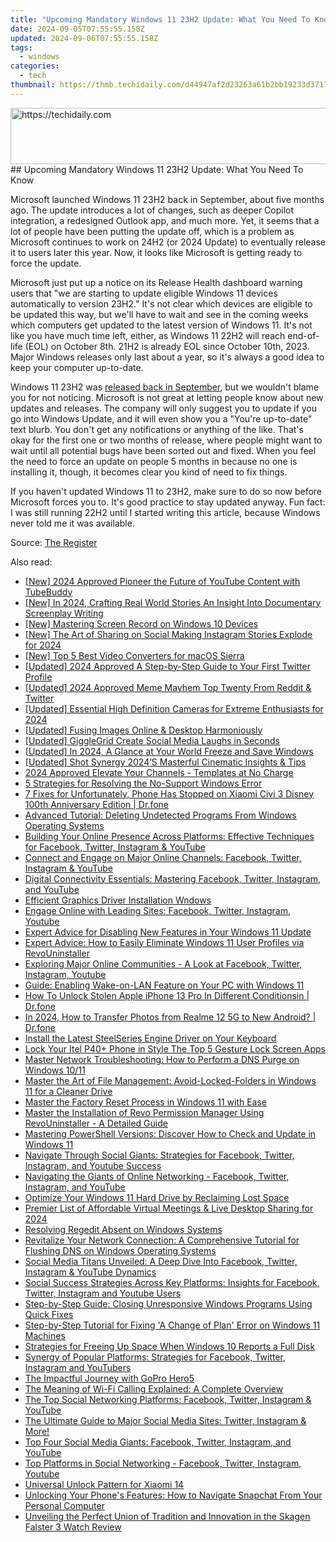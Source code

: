 ```yaml
---
title: "Upcoming Mandatory Windows 11 23H2 Update: What You Need To Know"
date: 2024-09-05T07:55:55.158Z
updated: 2024-09-06T07:55:55.158Z
tags:
  - windows
categories:
  - tech
thumbnail: https://thmb.techidaily.com/d44947af2d23263a61b2bb19233d3717a7fd178394378301c673d9cd094e466a.jpg
---
```


<!-- affiliate ads begin -->
<a href="https://appsumo.8odi.net/c/5597632/2123728/7443" target="_top" id="2123728">
  <img src="//a.impactradius-go.com/display-ad/7443-2123728" border="0" alt="https://techidaily.com" width="728" height="90"/>
</a>
<img height="0" width="0" src="https://appsumo.8odi.net/i/5597632/2123728/7443" style="position:absolute;visibility:hidden;" border="0" />
<!-- affiliate ads end -->
## Upcoming Mandatory Windows 11 23H2 Update: What You Need To Know

Microsoft launched Windows 11 23H2 back in September, about five months ago. The update introduces a lot of changes, such as deeper Copilot integration, a redesigned Outlook app, and much more. Yet, it seems that a lot of people have been putting the update off, which is a problem as Microsoft continues to work on 24H2 (or 2024 Update) to eventually release it to users later this year. Now, it looks like Microsoft is getting ready to force the update.

 Microsoft just put up a notice on its Release Health dashboard warning users that "we are starting to update eligible Windows 11 devices automatically to version 23H2." It's not clear which devices are eligible to be updated this way, but we'll have to wait and see in the coming weeks which computers get updated to the latest version of Windows 11\. It's not like you have much time left, either, as Windows 11 22H2 will reach end-of-life (EOL) on October 8th. 21H2 is already EOL since October 10th, 2023\. Major Windows releases only last about a year, so it's always a good idea to keep your computer up-to-date.

 Windows 11 23H2 was [released back in September](https://driver-download.techidaily.com/keeping-your-canon-mp25-50-running-smoothly-where-to-find-new-software-updates/), but we wouldn't blame you for not noticing. Microsoft is not great at letting people know about new updates and releases. The company will only suggest you to update if you go into Windows Update, and it will even show you a "You're up-to-date" text blurb. You don't get any notifications or anything of the like. That's okay for the first one or two months of release, where people might want to wait until all potential bugs have been sorted out and fixed. When you feel the need to force an update on people 5 months in because no one is installing it, though, it becomes clear you kind of need to fix things.

 If you haven't updated Windows 11 to 23H2, make sure to do so now before Microsoft forces you to. It's good practice to stay updated anyway. Fun fact: I was still running 22H2 until I started writing this article, because Windows never told me it was available.

 Source: [The Register](https://www.theregister.com/2024/02/21/windows%5F11%5F23h2%5Fupgrade/?td=rt-3a)

<ins class="adsbygoogle"
     style="display:block"
     data-ad-format="autorelaxed"
     data-ad-client="ca-pub-7571918770474297"
     data-ad-slot="1223367746"></ins>



<ins class="adsbygoogle"
     style="display:block"
     data-ad-client="ca-pub-7571918770474297"
     data-ad-slot="8358498916"
     data-ad-format="auto"
     data-full-width-responsive="true"></ins>

<span class="atpl-alsoreadstyle">Also read:</span>
<div><ul>
<li><a href="https://youtube-sure.techidaily.com/024-approved-pioneer-the-future-of-youtube-content-with-tubebuddy/"><u>[New] 2024 Approved  Pioneer the Future of YouTube Content with TubeBuddy</u></a></li>
<li><a href="https://article-files.techidaily.com/new-in-2024-crafting-real-world-stories-an-insight-into-documentary-screenplay-writing/"><u>[New] In 2024, Crafting Real World Stories  An Insight Into Documentary Screenplay Writing</u></a></li>
<li><a href="https://screen-mirroring-recording.techidaily.com/new-mastering-screen-record-on-windows-10-devices/"><u>[New] Mastering Screen Record on Windows 10 Devices</u></a></li>
<li><a href="https://instagram-video-recordings.techidaily.com/new-the-art-of-sharing-on-social-making-instagram-stories-explode-for-2024/"><u>[New] The Art of Sharing on Social  Making Instagram Stories Explode for 2024</u></a></li>
<li><a href="https://fox-boxes.techidaily.com/new-top-5-best-video-converters-for-macos-sierra/"><u>[New] Top 5 Best Video Converters for macOS Sierra</u></a></li>
<li><a href="https://twitter-clips.techidaily.com/updated-2024-approved-a-step-by-step-guide-to-your-first-twitter-profile/"><u>[Updated] 2024 Approved  A Step-by-Step Guide to Your First Twitter Profile</u></a></li>
<li><a href="https://twitter-videos.techidaily.com/updated-2024-approved-meme-mayhem-top-twenty-from-reddit-and-twitter/"><u>[Updated] 2024 Approved  Meme Mayhem  Top Twenty From Reddit & Twitter</u></a></li>
<li><a href="https://vp-tips.techidaily.com/updated-essential-high-definition-cameras-for-extreme-enthusiasts-for-2024/"><u>[Updated] Essential High Definition Cameras for Extreme Enthusiasts for 2024</u></a></li>
<li><a href="https://some-knowledge.techidaily.com/updated-fusing-images-online-and-desktop-harmoniously/"><u>[Updated] Fusing Images Online & Desktop Harmoniously</u></a></li>
<li><a href="https://some-knowledge.techidaily.com/updated-gigglegrid-create-social-media-laughs-in-seconds/"><u>[Updated] GiggleGrid  Create Social Media Laughs in Seconds</u></a></li>
<li><a href="https://screen-video-capture.techidaily.com/updated-in-2024-a-glance-at-your-world-freeze-and-save-windows/"><u>[Updated] In 2024, A Glance at Your World  Freeze and Save Windows</u></a></li>
<li><a href="https://extra-guidance.techidaily.com/updated-shot-synergy-2024s-masterful-cinematic-insights-and-tips/"><u>[Updated] Shot Synergy  2024’S Masterful Cinematic Insights & Tips</u></a></li>
<li><a href="https://youtube-videos.techidaily.com/2024-approved-elevate-your-channels-templates-at-no-charge/"><u>2024 Approved  Elevate Your Channels - Templates at No Charge</u></a></li>
<li><a href="https://windows11.techidaily.com/5-strategies-for-resolving-the-no-support-windows-error/"><u>5 Strategies for Resolving the No-Support Windows Error</u></a></li>
<li><a href="https://howto.techidaily.com/7-fixes-for-unfortunately-phone-has-stopped-on-xiaomi-civi-3-disney-100th-anniversary-edition-drfone-by-drfone-fix-android-problems-fix-android-problems/"><u>7 Fixes for Unfortunately, Phone Has Stopped on Xiaomi Civi 3 Disney 100th Anniversary Edition | Dr.fone</u></a></li>
<li><a href="https://win-forum.techidaily.com/advanced-tutorial-deleting-undetected-programs-from-windows-operating-systems/"><u>Advanced Tutorial: Deleting Undetected Programs From Windows Operating Systems</u></a></li>
<li><a href="https://win-forum.techidaily.com/building-your-online-presence-across-platforms-effective-techniques-for-facebook-twitter-instagram-and-youtube/"><u>Building Your Online Presence Across Platforms: Effective Techniques for Facebook, Twitter, Instagram & YouTube</u></a></li>
<li><a href="https://win-forum.techidaily.com/connect-and-engage-on-major-online-channels-facebook-twitter-instagram-and-youtube/"><u>Connect and Engage on Major Online Channels: Facebook, Twitter, Instagram & YouTube</u></a></li>
<li><a href="https://win-forum.techidaily.com/1722915159357-digital-connectivity-essentials-mastering-facebook-twitter-instagram-and-youtube/"><u>Digital Connectivity Essentials: Mastering Facebook, Twitter, Instagram, and YouTube</u></a></li>
<li><a href="https://driver-install.techidaily.com/efficient-graphics-driver-installation-wndows/"><u>Efficient Graphics Driver Installation Wndows</u></a></li>
<li><a href="https://win-forum.techidaily.com/engage-online-with-leading-sites-facebook-twitter-instagram-youtube/"><u>Engage Online with Leading Sites: Facebook, Twitter, Instagram, Youtube</u></a></li>
<li><a href="https://win-forum.techidaily.com/expert-advice-for-disabling-new-features-in-your-windows-11-update/"><u>Expert Advice for Disabling New Features in Your Windows 11 Update</u></a></li>
<li><a href="https://win-forum.techidaily.com/expert-advice-how-to-easily-eliminate-windows-11-user-profiles-via-revouninstaller/"><u>Expert Advice: How to Easily Eliminate Windows 11 User Profiles via RevoUninstaller</u></a></li>
<li><a href="https://win-forum.techidaily.com/exploring-major-online-communities-a-look-at-facebook-twitter-instagram-youtube/"><u>Exploring Major Online Communities - A Look at Facebook, Twitter, Instagram, Youtube</u></a></li>
<li><a href="https://win-forum.techidaily.com/guide-enabling-wake-on-lan-feature-on-your-pc-with-windows-11/"><u>Guide: Enabling Wake-on-LAN Feature on Your PC with Windows 11</u></a></li>
<li><a href="https://iphone-unlock.techidaily.com/how-to-unlock-stolen-apple-iphone-13-pro-in-different-conditionsin-drfone-by-drfone-ios/"><u>How To Unlock Stolen Apple iPhone 13 Pro In Different Conditionsin | Dr.fone</u></a></li>
<li><a href="https://android-transfer.techidaily.com/in-2024-how-to-transfer-photos-from-realme-12-5g-to-new-android-drfone-by-drfone-transfer-from-android-transfer-from-android/"><u>In 2024, How to Transfer Photos from Realme 12 5G to New Android? | Dr.fone</u></a></li>
<li><a href="https://hardware-help.techidaily.com/install-the-latest-steelseries-engine-driver-on-your-keyboard/"><u>Install the Latest SteelSeries Engine Driver on Your Keyboard</u></a></li>
<li><a href="https://unlock-android.techidaily.com/lock-your-itel-p40plus-phone-in-style-the-top-5-gesture-lock-screen-apps-by-drfone-android/"><u>Lock Your Itel P40+ Phone in Style The Top 5 Gesture Lock Screen Apps</u></a></li>
<li><a href="https://win-forum.techidaily.com/master-network-troubleshooting-how-to-perform-a-dns-purge-on-windows-1011/"><u>Master Network Troubleshooting: How to Perform a DNS Purge on Windows 10/11</u></a></li>
<li><a href="https://win-forum.techidaily.com/master-the-art-of-file-management-avoid-locked-folders-in-windows-11-for-a-cleaner-drive/"><u>Master the Art of File Management: Avoid-Locked-Folders in Windows 11 for a Cleaner Drive</u></a></li>
<li><a href="https://win-forum.techidaily.com/master-the-factory-reset-process-in-windows-11-with-ease/"><u>Master the Factory Reset Process in Windows 11 with Ease</u></a></li>
<li><a href="https://win-forum.techidaily.com/master-the-installation-of-revo-permission-manager-using-revouninstaller-a-detailed-guide/"><u>Master the Installation of Revo Permission Manager Using RevoUninstaller - A Detailed Guide</u></a></li>
<li><a href="https://win-forum.techidaily.com/mastering-powershell-versions-discover-how-to-check-and-update-in-windows-11/"><u>Mastering PowerShell Versions: Discover How to Check and Update in Windows 11</u></a></li>
<li><a href="https://win-forum.techidaily.com/navigate-through-social-giants-strategies-for-facebook-twitter-instagram-and-youtube-success/"><u>Navigate Through Social Giants: Strategies for Facebook, Twitter, Instagram, and Youtube Success</u></a></li>
<li><a href="https://win-forum.techidaily.com/1722915316632-navigating-the-giants-of-online-networking-facebook-twitter-instagram-and-youtube/"><u>Navigating the Giants of Online Networking - Facebook, Twitter, Instagram, and YouTube</u></a></li>
<li><a href="https://win-forum.techidaily.com/optimize-your-windows-11-hard-drive-by-reclaiming-lost-space/"><u>Optimize Your Windows 11 Hard Drive by Reclaiming Lost Space</u></a></li>
<li><a href="https://screen-activity-recording.techidaily.com/premier-list-of-affordable-virtual-meetings-and-live-desktop-sharing-for-2024/"><u>Premier List of Affordable Virtual Meetings & Live Desktop Sharing for 2024</u></a></li>
<li><a href="https://windows11.techidaily.com/resolving-regedit-absent-on-windows-systems/"><u>Resolving Regedit Absent on Windows Systems</u></a></li>
<li><a href="https://win-forum.techidaily.com/revitalize-your-network-connection-a-comprehensive-tutorial-for-flushing-dns-on-windows-operating-systems/"><u>Revitalize Your Network Connection: A Comprehensive Tutorial for Flushing DNS on Windows Operating Systems</u></a></li>
<li><a href="https://win-forum.techidaily.com/social-media-titans-unveiled-a-deep-dive-into-facebook-twitter-instagram-and-youtube-dynamics/"><u>Social Media Titans Unveiled: A Deep Dive Into Facebook, Twitter, Instagram & YouTube Dynamics</u></a></li>
<li><a href="https://win-forum.techidaily.com/social-success-strategies-across-key-platforms-insights-for-facebook-twitter-instagram-and-youtube-users/"><u>Social Success Strategies Across Key Platforms: Insights for Facebook, Twitter, Instagram and Youtube Users</u></a></li>
<li><a href="https://win-forum.techidaily.com/step-by-step-guide-closing-unresponsive-windows-programs-using-quick-fixes/"><u>Step-by-Step Guide: Closing Unresponsive Windows Programs Using Quick Fixes</u></a></li>
<li><a href="https://win-forum.techidaily.com/step-by-step-tutorial-for-fixing-a-change-of-plan-error-on-windows-11-machines/"><u>Step-by-Step Tutorial for Fixing 'A Change of Plan' Error on Windows 11 Machines</u></a></li>
<li><a href="https://win-forum.techidaily.com/strategies-for-freeing-up-space-when-windows-10-reports-a-full-disk/"><u>Strategies for Freeing Up Space When Windows 10 Reports a Full Disk</u></a></li>
<li><a href="https://win-forum.techidaily.com/synergy-of-popular-platforms-strategies-for-facebook-twitter-instagram-and-youtubers/"><u>Synergy of Popular Platforms: Strategies for Facebook, Twitter, Instagram and YouTubers</u></a></li>
<li><a href="https://extra-lessons.techidaily.com/the-impactful-journey-with-gopro-hero5/"><u>The Impactful Journey with GoPro Hero5</u></a></li>
<li><a href="https://techtrends.techidaily.com/the-meaning-of-wi-fi-calling-explained-a-complete-overview/"><u>The Meaning of Wi-Fi Calling Explained: A Complete Overview</u></a></li>
<li><a href="https://win-forum.techidaily.com/the-top-social-networking-platforms-facebook-twitter-instagram-and-youtube/"><u>The Top Social Networking Platforms: Facebook, Twitter, Instagram & YouTube</u></a></li>
<li><a href="https://win-forum.techidaily.com/the-ultimate-guide-to-major-social-media-sites-twitter-instagram-and-more/"><u>The Ultimate Guide to Major Social Media Sites: Twitter, Instagram & More!</u></a></li>
<li><a href="https://win-forum.techidaily.com/1722915367154-top-four-social-media-giants-facebook-twitter-instagram-and-youtube/"><u>Top Four Social Media Giants: Facebook, Twitter, Instagram, and YouTube</u></a></li>
<li><a href="https://win-forum.techidaily.com/top-platforms-in-social-networking-facebook-twitter-instagram-youtube/"><u>Top Platforms in Social Networking - Facebook, Twitter, Instagram, Youtube</u></a></li>
<li><a href="https://unlock-android.techidaily.com/universal-unlock-pattern-for-xiaomi-14-by-drfone-android/"><u>Universal Unlock Pattern for Xiaomi 14</u></a></li>
<li><a href="https://tech-recovery.techidaily.com/unlocking-your-phones-features-how-to-navigate-snapchat-from-your-personal-computer/"><u>Unlocking Your Phone's Features: How to Navigate Snapchat From Your Personal Computer</u></a></li>
<li><a href="https://buynow-help.techidaily.com/unveiling-the-perfect-union-of-tradition-and-innovation-in-the-skagen-falster-3-watch-review/"><u>Unveiling the Perfect Union of Tradition and Innovation in the Skagen Falster 3 Watch Review</u></a></li>
</ul></div>
